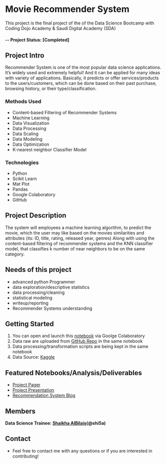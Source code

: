 # Movie Recommender System
This project is the final project of the of the Data Science Bootcamp with Coding Dojo Academy & Saudi Digital Academy (SDA)

#### -- Project Status: [Completed]

## Project Intro
Recommender System is one of the most popular data science applications.
It’s widely used and extremely helpful! And it can be applied for many ideas with variety of applications.
Basically, it predicts or offer services/products to the users/customers,
which can be done based on their past purchase, browsing history, or their type/classification.

### Methods Used
* Content-based Filtering of Recommender Systems
* Machine Learning
* Data Visualization
* Data Processing
* Data Scaling
* Data Modeling
* Data Optimization
* K-nearest neighbor Classifier Model

### Technologies
* Python
* Scikit Learn
* Mat Plot
* Pandas
* Google Colaboratory
* GitHub

## Project Description
The system will employees a machine learning algorithm, to predict the movie,
which the user may like based on the movies similarities and attributes (its: ID, title, rating, released year, genres)
Along with using the content-based filtering of recommender systems and the KNN classifier model,
that classifies k number of near neighbors to be on the same category. 

## Needs of this project

- advanced python Programmer
- data exploration/descriptive statistics
- data processing/cleaning
- statistical modeling
- writeup/reporting
- Recommender Systems understanding

## Getting Started

1. You can open and launch this [notebook](https://github.com/shi5a/MovieRecommender/blob/main/Recommender_System1.ipynb) via Goolge Colaboratory  
2. Data raw are uploaded from [GitHub Repo](https://github.com/shi5a/MovieRecommender) in the same notebook
3. Data processing/transformation scripts are being kept in the same notebook
4. Data Source: [Kaggle](https://www.kaggle.com/ayushimishra2809/movielens-dataset)

## Featured Notebooks/Analysis/Deliverables
* [Project Pager](link)
* [Project Presentation](https://drive.google.com/file/d/14fZ-OJ4lgJrvTTxx_yBYIdVc1fAksvJd/view?usp=sharing)
* [Recommendation System Blog](link)


## Members

**Data Science Trainee: [Shaikha AlBilais](https://github.com/shi5a)(@shi5a)**


## Contact
* Feel free to contact me with any questions or if you are interested in contributing!



